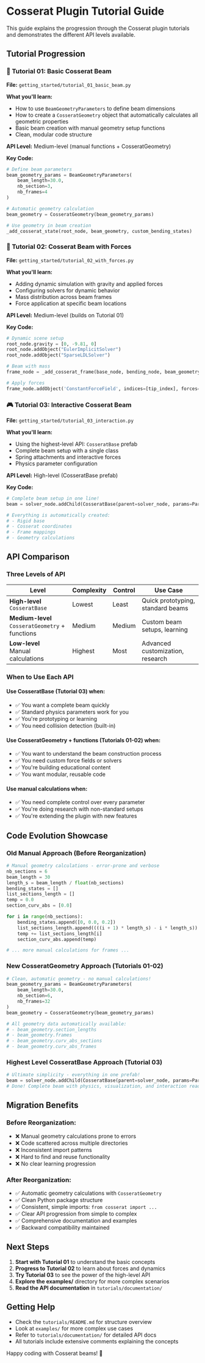 # Cosserat Plugin Tutorial Guide

This guide explains the progression through the Cosserat plugin tutorials and demonstrates the different API levels available.

## Tutorial Progression

### 🌟 Tutorial 01: Basic Cosserat Beam
**File:** `getting_started/tutorial_01_basic_beam.py`

**What you'll learn:**
- How to use `BeamGeometryParameters` to define beam dimensions
- How to create a `CosseratGeometry` object that automatically calculates all geometric properties
- Basic beam creation with manual geometry setup functions
- Clean, modular code structure

**API Level:** Medium-level (manual functions + CosseratGeometry)

**Key Code:**
```python
# Define beam parameters
beam_geometry_params = BeamGeometryParameters(
    beam_length=30.0,
    nb_section=3,
    nb_frames=4
)

# Automatic geometry calculation
beam_geometry = CosseratGeometry(beam_geometry_params)

# Use geometry in beam creation
_add_cosserat_state(root_node, beam_geometry, custom_bending_states)
```

### 🚀 Tutorial 02: Cosserat Beam with Forces
**File:** `getting_started/tutorial_02_with_forces.py`

**What you'll learn:**
- Adding dynamic simulation with gravity and applied forces
- Configuring solvers for dynamic behavior
- Mass distribution across beam frames
- Force application at specific beam locations

**API Level:** Medium-level (builds on Tutorial 01)

**Key Code:**
```python
# Dynamic scene setup
root_node.gravity = [0, -9.81, 0]
root_node.addObject("EulerImplicitSolver")
root_node.addObject("SparseLDLSolver")

# Beam with mass
frame_node = _add_cosserat_frame(base_node, bending_node, beam_geometry, beam_mass=5.0)

# Apply forces
frame_node.addObject('ConstantForceField', indices=[tip_index], forces=[force_vector])
```

### 🎮 Tutorial 03: Interactive Cosserat Beam
**File:** `getting_started/tutorial_03_interaction.py`

**What you'll learn:**
- Using the highest-level API: `CosseratBase` prefab
- Complete beam setup with a single class
- Spring attachments and interactive forces
- Physics parameter configuration

**API Level:** High-level (CosseratBase prefab)

**Key Code:**
```python
# Complete beam setup in one line!
beam = solver_node.addChild(CosseratBase(parent=solver_node, params=Params))

# Everything is automatically created:
# - Rigid base
# - Cosserat coordinates  
# - Frame mappings
# - Geometry calculations
```

## API Comparison

### Three Levels of API

| Level | Complexity | Control | Use Case |
|-------|------------|---------|----------|
| **High-level**<br>`CosseratBase` | Lowest | Least | Quick prototyping, standard beams |
| **Medium-level**<br>`CosseratGeometry` + functions | Medium | Medium | Custom beam setups, learning |
| **Low-level**<br>Manual calculations | Highest | Most | Advanced customization, research |

### When to Use Each API

#### Use CosseratBase (Tutorial 03) when:
- ✅ You want a complete beam quickly
- ✅ Standard physics parameters work for you
- ✅ You're prototyping or learning
- ✅ You need collision detection (built-in)

#### Use CosseratGeometry + functions (Tutorials 01-02) when:
- ✅ You want to understand the beam construction process
- ✅ You need custom force fields or solvers
- ✅ You're building educational content
- ✅ You want modular, reusable code

#### Use manual calculations when:
- ✅ You need complete control over every parameter
- ✅ You're doing research with non-standard setups
- ✅ You're extending the plugin with new features

## Code Evolution Showcase

### Old Manual Approach (Before Reorganization)
```python
# Manual geometry calculations - error-prone and verbose
nb_sections = 6
beam_length = 30
length_s = beam_length / float(nb_sections)
bending_states = []
list_sections_length = []
temp = 0.0
section_curv_abs = [0.0]

for i in range(nb_sections):
    bending_states.append([0, 0.0, 0.2])
    list_sections_length.append((((i + 1) * length_s) - i * length_s))
    temp += list_sections_length[i]
    section_curv_abs.append(temp)

# ... more manual calculations for frames ...
```

### New CosseratGeometry Approach (Tutorials 01-02)
```python
# Clean, automatic geometry - no manual calculations!
beam_geometry_params = BeamGeometryParameters(
    beam_length=30.0,
    nb_section=6,
    nb_frames=32
)
beam_geometry = CosseratGeometry(beam_geometry_params)

# All geometry data automatically available:
# - beam_geometry.section_lengths
# - beam_geometry.frames
# - beam_geometry.curv_abs_sections
# - beam_geometry.curv_abs_frames
```

### Highest Level CosseratBase Approach (Tutorial 03)
```python
# Ultimate simplicity - everything in one prefab!
beam = solver_node.addChild(CosseratBase(parent=solver_node, params=Params))
# Done! Complete beam with physics, visualization, and interaction ready.
```

## Migration Benefits

### Before Reorganization:
- ❌ Manual geometry calculations prone to errors
- ❌ Code scattered across multiple directories
- ❌ Inconsistent import patterns
- ❌ Hard to find and reuse functionality
- ❌ No clear learning progression

### After Reorganization:
- ✅ Automatic geometry calculations with `CosseratGeometry`
- ✅ Clean Python package structure
- ✅ Consistent, simple imports: `from cosserat import ...`
- ✅ Clear API progression from simple to complex
- ✅ Comprehensive documentation and examples
- ✅ Backward compatibility maintained

## Next Steps

1. **Start with Tutorial 01** to understand the basic concepts
2. **Progress to Tutorial 02** to learn about forces and dynamics
3. **Try Tutorial 03** to see the power of the high-level API
4. **Explore the examples/** directory for more complex scenarios
5. **Read the API documentation** in `tutorials/documentation/`

## Getting Help

- Check the `tutorials/README.md` for structure overview
- Look at `examples/` for more complex use cases
- Refer to `tutorials/documentation/` for detailed API docs
- All tutorials include extensive comments explaining the concepts

Happy coding with Cosserat beams! 🎉

